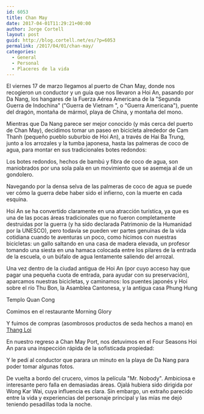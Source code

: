 ```yaml
---
id: 6053
title: Chan May
date: 2017-04-01T11:29:21+00:00
author: Jorge Cortell
layout: post
guid: http://blog.cortell.net/es/?p=6053
permalink: /2017/04/01/chan-may/
categories:
  - General
  - Personal
  - Placeres de la vida
---
```

El viernes 17 de marzo llegamos al puerto de Chan May, donde nos recogieron un conductor y un guía que nos llevaron a Hoi An, pasando por Da Nang, los hangares de la Fuerza Aérea Americana de la "Segunda Guerra de Indochina" ("Guerra de Vietnam ", o "Guerra Americana"), puente del dragón, montaña de mármol, playa de China, y montaña del mono.

Mientras que Da Nang parece ser mejor conocido (y más cerca del puerto de Chan May), decidimos tomar un paseo en bicicleta alrededor de Cam Thanh (pequeño pueblo suburbio de Hoi An), a través de Hai Ba Trung, junto a los arrozales y la tumba japonesa, hasta las palmeras de coco de agua, para montar en sus tradicionales botes redondos:

Los botes redondos, hechos de bambú y fibra de coco de agua, son maniobrados por una sola pala en un movimiento que se asemeja al de un gondolero.

Navegando por la densa selva de las palmeras de coco de agua se puede ver cómo la guerra debe haber sido el infierno, con la muerte en cada esquina.

Hoi An se ha convertido claramente en una atracción turística, ya que es una de las pocas áreas tradicionales que no fueron completamente destruidas por la guerra (y ha sido declarada Patrimonio de la Humanidad por la UNESCO), pero todavía se pueden ver partes genuinas de la vida cotidiana cuando te aventuras un poco, como hicimos con nuestras bicicletas: un gallo saltando en una casa de madera elevada, un profesor tomando una siesta en una hamaca colocada entre los pilares de la entrada de la escuela, o un búfalo de agua lentamente saliendo del arrozal.

Una vez dentro de la ciudad antigua de Hoi An (por cuyo acceso hay que pagar una pequeña cuota de entrada, para ayudar con su preservación), aparcamos nuestras bicicletas, y caminamos: los puentes japonés y Hoi sobre el río Thu Bon, la Asamblea Cantonesa, y la antigua casa Phung Hung

Templo Quan Cong

Comimos en el restaurante Morning Glory

Y fuimos de compras (asombrosos productos de seda hechos a mano) en  [Thang Loi](http://www.thangloi-hoian.com) 

En nuestro regreso a Chan May Port, nos detuvimos en el Four Seasons Hoi An para una inspección rápida de la sofisticada propiedad:

Y le pedí al conductor que parara un minuto en la playa de Da Nang para poder tomar algunas fotos.

De vuelta a bordo del crucero, vimos la película "Mr. Nobody". Ambiciosa e interesante pero falla en demasiadas áreas. Ojalá hubiera sido dirigida por Wong Kar Wai, cuya influencia es clara. Sin embargo, un extraño parecido entre la vida y experiencias del personaje principal y las mías me dejó teniendo pesadillas toda la noche.